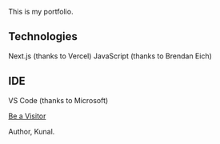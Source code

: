 This is my portfolio.

## Technologies
Next.js (thanks to Vercel)
JavaScript (thanks to Brendan Eich)

## IDE
VS Code (thanks to Microsoft)

[Be a Visitor](https://itsdevkunal.vercel.app)


Author,
Kunal.
